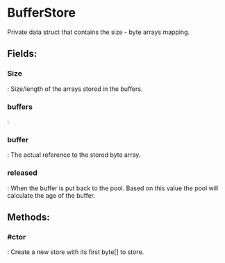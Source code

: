 # BufferStore

Private data struct that contains the size - byte arrays mapping.  

## **Fields**:
### **Size**
: Size/length of the arrays stored in the buffers. 
### **buffers**
: 
### **buffer**
: The actual reference to the stored byte array. 
### **released**
: When the buffer is put back to the pool. Based on this value the pool will calculate the age of the buffer. 
## **Methods**:

### **#ctor**
: Create a new store with its first byte[] to store. 